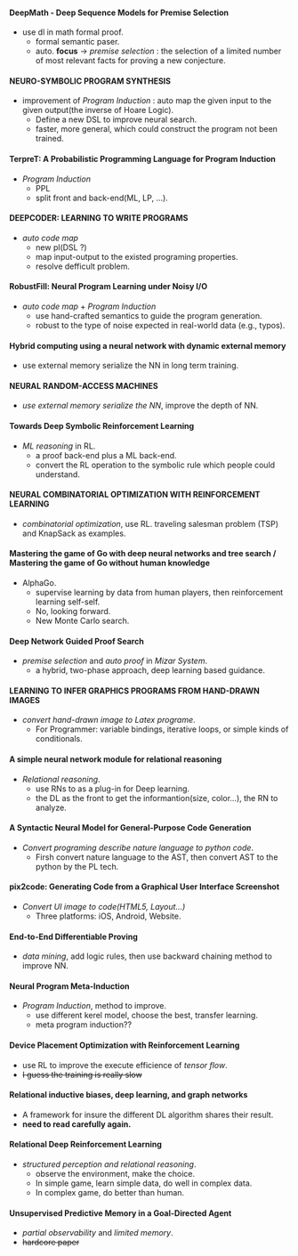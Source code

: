 #### DeepMath - Deep Sequence Models for Premise Selection

+ use dl in math formal proof.
    + formal semantic paser.
    + auto. **focus** -> _premise selection_ : the selection of a limited number
of most relevant facts for proving a new conjecture.

#### NEURO-SYMBOLIC PROGRAM SYNTHESIS

+ improvement of _Program Induction_ : auto map the given input to the given output(the inverse of Hoare Logic).
    + Define a new DSL to improve neural search.
    + faster, more general, which could construct the program not been trained.

#### TerpreT: A Probabilistic Programming Language for Program Induction

+ _Program Induction_
    + PPL
    + split front and back-end(ML, LP, ...).

#### DEEPCODER: LEARNING TO WRITE PROGRAMS

+ _auto code map_
    + new pl(DSL ?)
    + map input-output to the existed programing properties.
    + resolve defficult problem.

#### RobustFill: Neural Program Learning under Noisy I/O

+ _auto code map_ + _Program Induction_
    + use hand-crafted semantics to guide the program generation.
    + robust to the type of noise expected in real-world data (e.g., typos).

#### Hybrid computing using a neural network with dynamic external memory

+ use external memory serialize the NN in long term training.

#### NEURAL RANDOM-ACCESS MACHINES

+ _use external memory serialize the NN_, improve the depth of NN.

#### Towards Deep Symbolic Reinforcement Learning

+ _ML reasoning_ in RL.
    + a proof back-end plus a ML back-end.
    + convert the RL operation to the symbolic rule which people could understand.

#### NEURAL COMBINATORIAL OPTIMIZATION WITH REINFORCEMENT LEARNING

+ _combinatorial optimization_, use RL. traveling salesman problem (TSP) and KnapSack as examples.

#### Mastering the game of Go with deep neural networks and tree search / Mastering the game of Go without human knowledge

+ AlphaGo.
    + supervise learning by data from human players, then reinforcement learning self-self.
    + No, looking forward.
    + New Monte Carlo search.

#### Deep Network Guided Proof Search

+ _premise selection_ and _auto proof_ in _Mizar System_.
    + a hybrid, two-phase approach, deep learning based guidance.

#### LEARNING TO INFER GRAPHICS PROGRAMS FROM HAND-DRAWN IMAGES

+ _convert hand-drawn image to Latex programe_.
    + For Programmer: variable bindings, iterative loops, or simple kinds of conditionals.

#### A simple neural network module for relational reasoning

+ _Relational reasoning_.
    + use RNs to as a plug-in for Deep learning.
    + the DL as the front to get the informantion(size, color...), the RN to analyze.

#### A Syntactic Neural Model for General-Purpose Code Generation

+ _Convert programing describe nature language to python code_.
    + Firsh convert nature language to the AST, then convert AST to the python by the PL tech.

#### pix2code: Generating Code from a Graphical User Interface Screenshot

+ _Convert UI image to code(HTML5, Layout...)_
    + Three platforms: iOS, Android, Website.

#### End-to-End Differentiable Proving

+ _data mining_, add logic rules, then use backward chaining method to improve NN.

#### Neural Program Meta-Induction

+ _Program Induction_, method to improve.
    + use different kerel model, choose the best, transfer learning.
    + meta program induction??

#### Device Placement Optimization with Reinforcement Learning

+ use RL to improve the execute efficience of _tensor flow_.
+ ~~I guess the training is really slow~~

#### Relational inductive biases, deep learning, and graph networks

+ A framework for insure the different DL algorithm shares their result.
+ **need to read carefully again.**

#### Relational Deep Reinforcement Learning

+ _structured perception and relational reasoning_.
    + observe the environment, make the choice.
    + In simple game, learn simple data, do well in complex data.
    + In complex game, do better than human.

#### Unsupervised Predictive Memory in a Goal-Directed Agent

+ _partial observability_ and _limited memory_.
+ ~~hardcore paper~~















